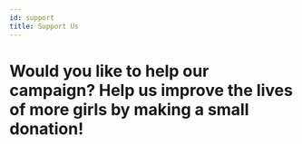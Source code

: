 ```yaml
---
id: support
title: Support Us
---
```


# Would you like to help our campaign? Help us improve the lives of more girls by making a small donation!
